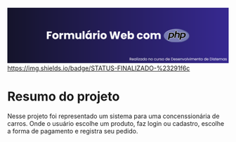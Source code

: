 <img src='formulario-loja/img/download-php.png'></img>
https://img.shields.io/badge/STATUS-FINALIZADO-%23291f6c


<h1>Resumo do projeto</h1>
<p>Nesse projeto foi representado um sistema para uma concenssionária de carros. Onde o usuário escolhe um produto, faz login ou cadastro, escolhe a forma de pagamento e registra seu pedido.</p>

